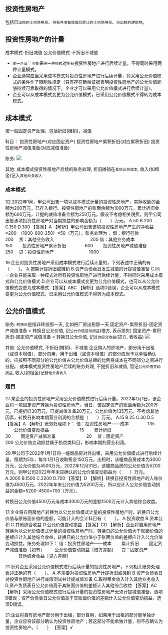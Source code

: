 
## 投资性房地产
包括已`出租的土地使用权`、`持有并准备增值后转让的土地使用权`、`已出租的建筑物`。



## 投资性房地产的计量

成本模式-折旧减值
公允价值模式-不折旧不减值

- `同一企业``只能`采`用一种模式`对`所有`投资性房地产进行后续计量，不得同时采用两种计量模式。
- 企业通常应当采用成本模式对投资性房地产进行后续计量，对采用公允价值模式的条件作了限制性规定（只有存在确凿证据表明投资性房地产的公允价值能够持续可靠取得的情况下，企业才可以采用公允价值模式进行后续计量）。
- 企业可以从成本模式变更为公允价值模式，已采用公允价值模式不得转为成本模式。




## 成本模式
按一般固定资产处理，包括折旧(摊销)，减值

科目：
投资性房地产(对应固定资产)
投资性房地产累积折旧(对应累积折旧)
投资性房地产减值准备(对应减值准备)

账务:
![](./实务_非流动资产_投资性房地产/1.png)

其他:
成本模式投资性房地产后续的账务处理, 折旧摊销在`其他业务成本`, 收入(如租金)记入`其他业务收入`


### 成本模式
32.2022年1月，甲公司出售一项以成本模式计量的投资性房地产，实际收到的金额为200万元，已存入银行。投资性房地产的账面余额为1000万元，累计折旧金额为600万元，计提的减值准备金额为250万元。假设不考虑相关税费，则甲公司出售该项投资性房地产对当期损益的影响金额为（　　）万元。
A.50
B.200
C.150
D.300
【答案】A
【解析】甲公司出售该项投资性房地产产生的净收益=200-（1000-600-250）=50（万元）。账务处理为：
借：银行存款　　　　　　　 　　　200
　贷：其他业务收入　　　　　 　　　200
借：其他业务成本　　　　　　 　　150
　　投资性房地产累计折旧　　 　　600
　　投资性房地产减值准备　　 　　250
　贷：投资性房地产　　　　　　　　1000


19.企业对投资性房地产采用成本模式进行后续计量的，下列表述中正确的有（　　）。
A.按期计提折旧或摊销
B.资产负债表日发生减值的计提减值准备
C.同一企业只能采取一种模式对所有投资性房地产进行后续计量，不得同时采用成本模式和公允价值模式
D.企业可以从成本模式变更为公允价值模式，也可以从公允价值模式变更为成本模式
【答案】ABC
【解析】选项D错误，企业可以从成本模式变更为公允价值模式，已采用公允价值模式不得转为成本模式。


## 公允价值模式


账务:
`转换日`是指非转投那一天, 比如把厂房出租那一天
固定资产-累积折旧-固定资产减值准备 > 转换日公允价值, 记`公允价值变动损益`(借方, 表示损失)
固定资产-累积折旧-固定资产减值准备 < 转换日公允价值, 记`其他综合收益`(贷方, 表收益)
![](./实务_非流动资产_投资性房地产/2.png)


其他:
公允价值模式, 不折旧(摊销)、不减值
企业购入的房地产，部分用于出租（或资本增值）、部分自用，用于出租（或资本增值）的部分应当予以单独确认的，应按照不同部分的公允价值占公允价值总额的比例将成本在不同部分之间进行分配。
成本模式投资性房地产后续的账务处理, 不提折旧和减值, 而记`公允价值变动损益`, 收入(如租金)记`替他业务收入`

### 题目
27.某企业的投资性房地产采用公允价值模式进行后续计量。2022年1月1日，该企业将一项固定资产转换为投资性房地产。当日，该固定资产的账面余额为200万元，已提折旧30万元，已提减值准备20万元，公允价值为135万元。不考虑其他因素，转换日影响本期营业利润的金额是（　　）万元。
A.15
B.25
C.30
D.5
【答案】A
【解析】账务处理如下：
借：投资性房地产——成本　　 　　135
　　公允价值变动损益　　　　　　　15
　　累计折旧　　　　　　　　　　　30
　　固定资产减值准备　　　　　　　20
　贷：固定资产　　　　　　　　　 　200
公允价值变动损益属于损益类科目，影响本期的营业利润。


29.甲公司于2022年1月1日将一幢商品房对外出租，采用公允价值模式进行后续计量，租期为5年，每年1月1日收取租金150万元，出租时，该幢商品房成本为3000万元，公允价值为4500万元，2022年12月31日，该幢商品房的公允价值为5200万元。则甲公司2022年年末应确认的公允价值变动损益为（　　）万元。
A.3000
B.1500
C.2200
D.700
【答案】D
【解析】转换日投资性房地产的入账价值为4500万元，2022年年末公允价值为5200万元，所以应计入公允价值变动损益的金额=5200-4500=700（万元）。

转换日公允价值4500万元与成本3000万元的差额1500万元计入其他综合收益。



17.企业将自用房地产转换为以公允价值模式计量的投资性房地产时，转换日公允价值与原账面价值的差额，可能计入的会计科目有（　　）。
A.投资收益
B.资本公积
C.其他综合收益
D.公允价值变动损益
【答案】CD
【解析】企业将自用房地产转换为以公允价值模式计量的投资性房地产时，转换日的公允价值大于账面价值的差额应计入其他综合收益，转换日的公允价值小于账面价值的差额应计入公允价值变动损益。账务处理如下：
借：投资性房地产——成本
　　累计折旧
　　固定资产减值准备［如有］
　　公允价值变动损益［借方差额］
　贷：固定资产
　　　其他综合收益［贷方差额］

21.针对企业采用公允价值模式进行后续计量的投资性房地产，下列相关账务处理表述正确的有（　　）。
A.不需要对投资性房地产计提折旧或摊销
B.资产负债表日对投资性房地产进行减值测试并计提减值准备
C.取得租金收入计入其他业务收入
D.资产负债表日公允价值高于其账面价值的差额计入其他综合收益
【答案】AC
【解析】采用公允价值模式进行后续计量的投资性房地产无须计提减值准备，选项B错误；资产负债表日公允价值高于其账面价值的差额计入公允价值变动损益，选项D错误。


21.企业将自有房地产部分用于出租，部分自用，如果用于出租的部分能单独计量，企业应将该部分确认为投资性房地产；若这部分不能单独计量，则不应确认为投资性房地产。（　　）
【答案】√


















